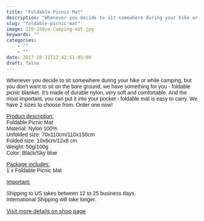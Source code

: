 ```yaml
---
title: "Foldable Picnic Mat"
description: "Whenever you decide to sit somewhere during your hike or while camping, but you don't want to sit on the bare ground, we have something for you..."
slug: "foldable-picnic-mat"
image: 110-150cm-Camping-mat.jpg
keywords: ""
categories: 
    - ""
    - ""
date: 2017-10-31T22:42:51-05:00 
draft: false
---
```


<p><span style="font-size: 14px;"><span style="font-family: arial,helvetica,sans-serif;">Whenever you decide to sit somewhere during your hike or while camping, but you don't want to sit on the bare ground, we have something for you - foldable picnic blanket. It's made of durable nylon, very soft and comfortable. And the most important, you can put it into your pocket - foldable mat&nbsp;is easy to carry. We have 2 sizes to choose from. Order one now!</span></span></p>
<p><span style="font-size: 14px;"><span style="font-family: arial,helvetica,sans-serif;"><u>Product description:</u><br>Foldable&nbsp;Picnic Mat<br> Material:&nbsp;Nylon 100%<br> Unfolded size: 70x110cm/110x150cm<br> Folded&nbsp;size: 10x6cm/12x8 cm<br> Weight: 50g/100g<br> Color: Black/Sky blue</span></span></p>
<p><span style="font-size: 14px;"><span style="font-family: arial,helvetica,sans-serif;"><u>Package includes:</u><br> 1 x&nbsp;Foldable Picnic Mat</span></span></p>
<p><span style="font-size: 14px;"><span style="font-family: arial,helvetica,sans-serif;"><u>Important:</u><br></span></span></p>
<meta charset="utf-8"><meta charset="utf-8">
<p><span style="font-size: 14px;"><span style="font-family: arial,helvetica,sans-serif;"><span>S</span><span>hipping to US takes between 12 to 25 business days.&nbsp;</span><br><span>International Shipping will take longer.&nbsp;</span><br></span></span></p>
<a href="https://gadgetuni.com/collections/travel/products/foldable-picnic-mat?utm_source=lifestyle&utm_medium=link" target="_blank" title="Infusion Water Bottle" rel="noopener noreferrer">Visit more details on shop page</a>